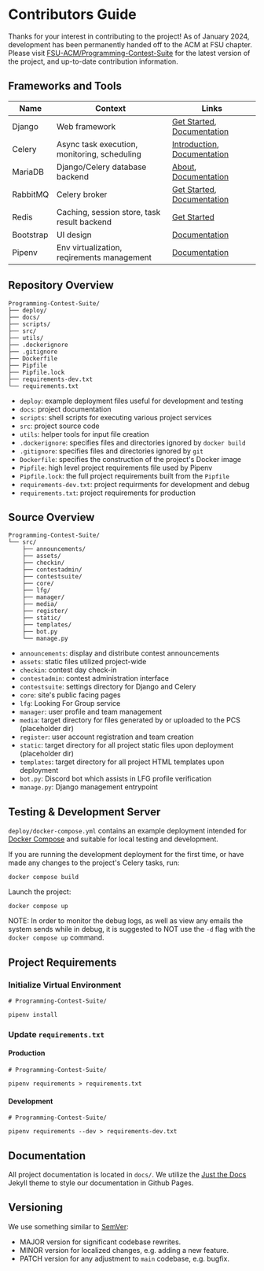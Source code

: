 # Contributors Guide
Thanks for your interest in contributing to the project! As of January 2024, development has been permanently handed off to the ACM at FSU chapter. Please visit [FSU-ACM/Programming-Contest-Suite](https://github.com/FSU-ACM/Programming-Contest-Suite) for the latest version of the project, and up-to-date contribution information.

## Frameworks and Tools

Name | Context | Links
---|---|---
Django | Web framework | [Get Started](https://www.djangoproject.com/start/), [Documentation](https://docs.djangoproject.com/en/4.2/)
Celery | Async task execution, monitoring, scheduling | [Introduction](https://docs.celeryq.dev/en/stable/getting-started/introduction.html), [Documentation](https://docs.celeryq.dev/en/stable/index.html)
MariaDB | Django/Celery database backend | [About](https://mariadb.org/about/), [Documentation](https://mariadb.org/documentation/)
RabbitMQ | Celery broker | [Get Started](https://www.rabbitmq.com/#getstarted), [Documentation](https://www.rabbitmq.com/documentation.html)
Redis | Caching, session store, task result backend | [Get Started](https://redis.io/docs/get-started/)
Bootstrap | UI design | [Documentation](https://getbootstrap.com/docs/4.5/getting-started/introduction/)
Pipenv | Env virtualization, reqirements management | [Documentation](https://pipenv.pypa.io/en/latest/)

## Repository Overview

```
Programming-Contest-Suite/
├── deploy/
├── docs/
├── scripts/
├── src/
├── utils/
├── .dockerignore
├── .gitignore
├── Dockerfile
├── Pipfile
├── Pipfile.lock
├── requirements-dev.txt
└── requirements.txt
```

- `deploy`: example deployment files useful for development and testing
- `docs`: project documentation  
- `scripts`: shell scripts for executing various project services 
- `src`: project source code 
- `utils`: helper tools for input file creation
- `.dockerignore`: specifies files and directories ignored by `docker build` 
- `.gitignore`: specifies files and directories ignored by `git`
- `Dockerfile`: specifies the construction of the project's Docker image
- `Pipfile`: high level project requirements file used by Pipenv
- `Pipfile.lock`: the full project requirements built from the `Pipfile`
- `requirements-dev.txt`: project requirments for development and debug
- `requirements.txt`: project requirements for production

## Source Overview

```
Programming-Contest-Suite/
└── src/
    ├── announcements/
    ├── assets/
    ├── checkin/
    ├── contestadmin/
    ├── contestsuite/
    ├── core/
    ├── lfg/
    ├── manager/
    ├── media/
    ├── register/
    ├── static/
    ├── templates/
    ├── bot.py
    └── manage.py
```

- `announcements`: display and distribute contest announcements
- `assets`: static files utilized project-wide
- `checkin`: contest day check-in
- `contestadmin`: contest administration interface
- `contestsuite`: settings directory for Django and Celery
- `core`: site's public facing pages
- `lfg`: Looking For Group service
- `manager`: user profile and team management 
- `media`: target directory for files generated by or uploaded to the PCS (placeholder dir)
- `register`: user account registration and team creation
- `static`: target directory for all project static files upon deployment (placeholder dir)
- `templates`: target directory for all project HTML templates upon deployment
- `bot.py`: Discord bot which assists in LFG profile verification
- `manage.py`: Django management entrypoint

## Testing & Development Server 

`deploy/docker-compose.yml` contains an example deployment intended for [Docker Compose](https://docs.docker.com/compose/) and suitable for local testing and development. 

If you are running the development deployment for the first time, or have made any changes to the project's Celery tasks, run:  

    docker compose build  

Launch the project:  

    docker compose up

NOTE: In order to monitor the debug logs, as well as view any emails the system sends while in debug, it is suggested to NOT use the `-d` flag with the `docker compose up` command.

## Project Requirements

### Initialize Virtual Environment

```
# Programming-Contest-Suite/

pipenv install
```

### Update `requirements.txt`

#### Production

```
# Programming-Contest-Suite/

pipenv requirements > requirements.txt
```

#### Development

```
# Programming-Contest-Suite/

pipenv requirements --dev > requirements-dev.txt
```

## Documentation

All project documentation is located in `docs/`. We utilize the [Just the Docs](https://just-the-docs.github.io/just-the-docs/) Jekyll theme to style our documentation in Github Pages.

## Versioning

We use something similar to [SemVer](https://semver.org/):

  - MAJOR version for significant codebase rewrites.
  - MINOR version for localized changes, e.g. adding a new feature.
  - PATCH version for any adjustment to `main` codebase, e.g. bugfix.
